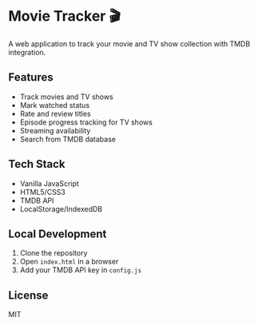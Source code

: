 # Movie Tracker 🎬

A web application to track your movie and TV show collection with TMDB integration.

## Features
- Track movies and TV shows
- Mark watched status
- Rate and review titles
- Episode progress tracking for TV shows
- Streaming availability
- Search from TMDB database

## Tech Stack
- Vanilla JavaScript
- HTML5/CSS3
- TMDB API
- LocalStorage/IndexedDB

## Local Development
1. Clone the repository
2. Open `index.html` in a browser
3. Add your TMDB API key in `config.js`

## License
MIT